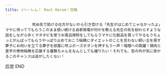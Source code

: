 ```yaml
---
title: √ハーレム！ Root Harem！攻略
---
```


                死ぬ気で助ける仕方がないから引き受ける「先生がはじめてじゃなかったよ」マヤに待っててもらうこのまま使い続ける自家発電が何かを教える先生の気を紛わらすような話をしながら歩くマタタビを使うお風呂掃除をしてもらうマヤに化粧品を買ってやるもうちょっとがんばってもらうやっぱり止めておこう稲穂にダイエットのことを言わない飼い主を探す夢子にお伺いを立てる夢子を部屋に呼ぶポーズボタンを押すもう一声！暗闇への跳躍！鶏肉と里芋の煮物稲穂を応援する優雅ちゃんをなんとしても撮りたい！それでも、窓の外が気に掛かるこのチャンスは逃がしたくない！

后宫 END
              
